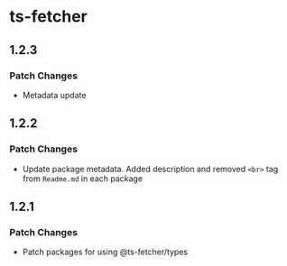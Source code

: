 # ts-fetcher

## 1.2.3

### Patch Changes

- Metadata update

## 1.2.2

### Patch Changes

- Update package metadata. Added description and removed `<br>` tag from `Readme.md` in each package

## 1.2.1

### Patch Changes

- Patch packages for using @ts-fetcher/types
